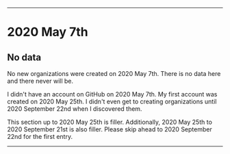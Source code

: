 
***

# 2020 May 7th

## No data

No new organizations were created on 2020 May 7th. There is no data here and there never will be.

I didn't have an account on GitHub on 2020 May 7th. My first account was created on 2020 May 25th. I didn't even get to creating organizations until 2020 September 22nd when I discovered them.

This section up to 2020 May 25th is filler. Additionally, 2020 May 25th to 2020 September 21st is also filler. Please skip ahead to 2020 September 22nd for the first entry.

***
